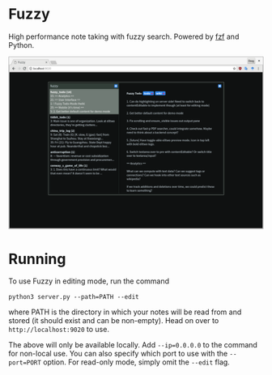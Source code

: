 # Fuzzy

High performance note taking with fuzzy search. Powered by [fzf](https://github.com/junegunn/fzf) and Python.

![fuzzy](fuzzy.png)

# Running

To use Fuzzy in editing mode, run the command
```
python3 server.py --path=PATH --edit
```
where PATH is the directory in which your notes will be read from and stored (it should exist and can be non-empty). Head on over to `http://localhost:9020` to use.

The above will only be available locally. Add `--ip=0.0.0.0` to the command for non-local use. You can also specify which port to use with the `--port=PORT` option. For read-only mode, simply omit the `--edit` flag.
